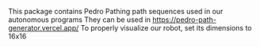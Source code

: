 This package contains Pedro Pathing path sequences used in our autonomous programs
They can be used in https://pedro-path-generator.vercel.app/
To properly visualize our robot, set its dimensions to 16x16